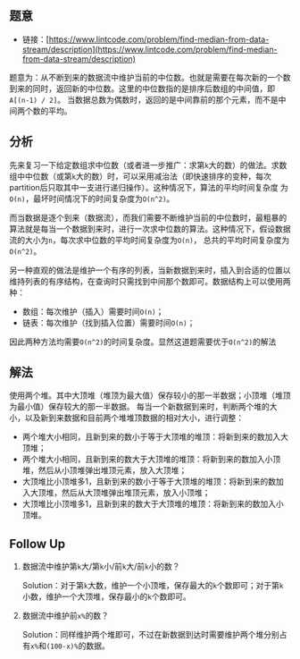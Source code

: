 ## 题意

- 链接：[https://www.lintcode.com/problem/find-median-from-data-stream/description](https://www.lintcode.com/problem/find-median-from-data-stream/description)

题意为：从不断到来的数据流中维护当前的中位数。也就是需要在每次新的一个数到来的同时，返回新的中位数。这里的中位数指的是排序后数组的中间值，即`A[(n-1) / 2]`。
当数据总数为偶数时，返回的是中间靠前的那个元素，而不是中间两个数的平均。

## 分析

先来复习一下给定数组求中位数（或者进一步推广：求第`k`大的数）的做法。求数组中中位数（或第`k`大的数）时，可以采用减治法（即快速排序的变种，每次partition后只取其中一支进行递归操作）。这种情况下，算法的平均时间复杂度
为`O(n)`，最坏时间情况下的时间复杂度为`O(n^2)`。

而当数据是逐个到来（数据流），而我们需要不断维护当前的中位数时，最粗暴的算法就是每当一个数据到来时，进行一次求中位数的算法。这种情况下，假设数据流的大小为`n`，每次求中位数的平均时间复杂度为`O(n)`，
总共的平均时间复杂度为`O(n^2)`。

另一种直观的做法是维护一个有序的列表，当新数据到来时，插入到合适的位置以维持列表的有序结构，在查询时只需找到中间那个数即可。数据结构上可以使用两种：
- 数组：每次维护（插入）需要时间`O(n)`；
- 链表：每次维护（找到插入位置）需要时间`O(n)`；

因此两种方法均需要`O(n^2)`的时间复杂度。显然这道题需要优于`O(n^2)`的解法

## 解法

使用两个堆。其中大顶堆（堆顶为最大值）保存较小的那一半数据；小顶堆（堆顶为最小值）保存较大的那一半数据。
每当一个新数据到来时，判断两个堆的大小，以及新到来数据和目前两个堆堆顶数据的相对大小，进行调整：
- 两个堆大小相同，且新到来的数小于等于大顶堆的堆顶：将新到来的数加入大顶堆；
- 两个堆大小相同，且新到来的数大于大顶堆的堆顶：将新到来的数加入小顶堆，然后从小顶堆弹出堆顶元素，放入大顶堆；
- 大顶堆比小顶堆多1，且新到来的数小于等于大顶堆的堆顶：将新到来的数加入大顶堆，然后从大顶堆弹出堆顶元素，放入小顶堆；
- 大顶堆比小顶堆多1，且新到来的数大于大顶堆的堆顶：将新到来的数加入小顶堆。

## Follow Up

1. 数据流中维护第`k`大/第`k`小/前`k`大/前`k`小的数？
   
   Solution：对于第`k`大数，维护一个小顶堆，保存最大的`k`个数即可；对于第`k`小数，维护一个大顶堆，保存最小的`k`个数即可。

2. 数据流中维护前`x%`的数？
   
   Solution：同样维护两个堆即可，不过在新数据到达时需要维护两个堆分别占有`x%`和`(100-x)%`的数据。